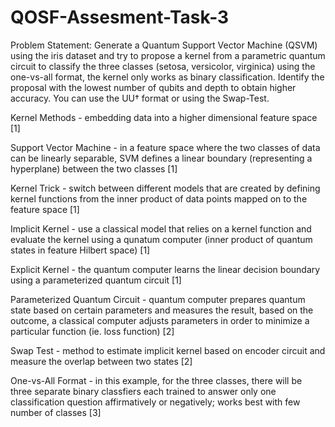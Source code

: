 # QOSF-Assesment-Task-3

Problem Statement:
Generate a Quantum Support Vector Machine (QSVM) using the iris dataset and try to propose a kernel from a parametric quantum circuit to classify the three classes (setosa, versicolor, virginica) using the one-vs-all format, the kernel only works as binary classification. Identify the proposal with the lowest number of qubits and depth to obtain higher accuracy. You can use the UU† format or using the Swap-Test.

Kernel Methods - embedding data into a higher dimensional feature space [1] <br>

Support Vector Machine - in a feature space where the two classes of data can be linearly separable, SVM defines a linear boundary (representing a hyperplane) between the two classes [1] <br>

Kernel Trick - switch between different models that are created by defining kernel functions from the inner product of data points mapped on to the feature space [1] <br>

Implicit Kernel - use a classical model that relies on a kernel function and evaluate the kernel using a qunatum computer (inner product of quantum states in feature Hilbert space) [1]
<br>

Explicit Kernel - the quantum computer learns the linear decision boundary using a parameterized quantum circuit [1] <br>

Parameterized Quantum Circuit - quantum computer prepares quantum state based on certain parameters and measures the result, based on the outcome, a classical computer adjusts parameters in order to minimize a particular function (ie. loss function) [2] <br>

Swap Test - method to estimate implicit kernel based on encoder circuit and measure the overlap between two states [2] <br>

One-vs-All Format - in this example, for the three classes, there will be three separate binary classfiers each trained to answer only one classification question affirmatively or negatively; works best with few number of classes [3] <br>
